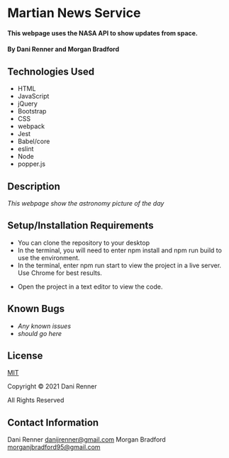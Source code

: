 # Martian News Service

#### This webpage uses the NASA API to show updates from space.

#### By Dani Renner and Morgan Bradford

## Technologies Used

* HTML
* JavaScript
* jQuery
* Bootstrap
* CSS
* webpack
* Jest
* Babel/core
* eslint
* Node
* popper.js

## Description
_This webpage show the astronomy picture of the day_

## Setup/Installation Requirements

* You can clone the repository to your desktop
* In the terminal, you will need to enter npm install and npm run build to use the environment.
* In the terminal, enter npm run start to view the project in a live server. Use Chrome for best results.
<!-- * In the terminal, enter npm run test to use Jest. -->
* Open the project in a text editor to view the code.

## Known Bugs

* _Any known issues_
* _should go here_

## License

[MIT](https://opensource.org/licenses/MIT)

Copyright © 2021 Dani Renner

All Rights Reserved

## Contact Information

Dani Renner danijrenner@gmail.com
Morgan Bradford morganjbradford95@gmail.com